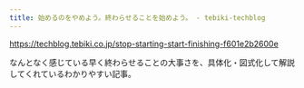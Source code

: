 ```yaml
---
title: 始めるのをやめよう。終わらせることを始めよう。 - tebiki-techblog
---
```


https://techblog.tebiki.co.jp/stop-starting-start-finishing-f601e2b2600e

なんとなく感じている早く終わらせることの大事さを、具体化・図式化して解説してくれているわかりやすい記事。
